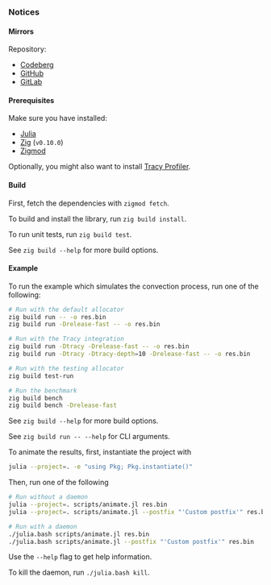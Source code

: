 ### Notices

#### Mirrors

Repository:
- [Codeberg](https://codeberg.org/paveloom-university/Computational-Gas-Dynamics-S11-2022)
- [GitHub](https://github.com/paveloom-university/Computational-Gas-Dynamics-S11-2022)
- [GitLab](https://gitlab.com/paveloom-g/university/s11-2022/computational-gas-dynamics)

#### Prerequisites

Make sure you have installed:

- [Julia](https://julialang.org)
- [Zig](https://ziglang.org) (`v0.10.0`)
- [Zigmod](https://github.com/nektro/zigmod)

Optionally, you might also want to install [Tracy Profiler](https://github.com/wolfpld/tracy).

#### Build

First, fetch the dependencies with `zigmod fetch`.

To build and install the library, run `zig build install`.

To run unit tests, run `zig build test`.

See `zig build --help` for more build options.

#### Example

To run the example which simulates the convection process, run one of the following:

```bash
# Run with the default allocator
zig build run -- -o res.bin
zig build run -Drelease-fast -- -o res.bin

# Run with the Tracy integration
zig build run -Dtracy -Drelease-fast -- -o res.bin
zig build run -Dtracy -Dtracy-depth=10 -Drelease-fast -- -o res.bin

# Run with the testing allocator
zig build test-run

# Run the benchmark
zig build bench
zig build bench -Drelease-fast
```

See `zig build --help` for more build options.

See `zig build run -- --help` for CLI arguments.

To animate the results, first, instantiate the project with

```bash
julia --project=. -e "using Pkg; Pkg.instantiate()"
```

Then, run one of the following

```bash
# Run without a daemon
julia --project=. scripts/animate.jl res.bin
julia --project=. scripts/animate.jl --postfix "'Custom postfix'" res.bin

# Run with a daemon
./julia.bash scripts/animate.jl res.bin
./julia.bash scripts/animate.jl --postfix "'Custom postfix'" res.bin
```

Use the `--help` flag to get help information.

To kill the daemon, run `./julia.bash kill`.
